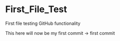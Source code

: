First_File_Test
===============

First file testing GitHub functionality

This here will now be my first commit -> first commit
